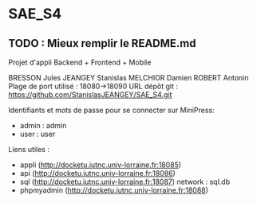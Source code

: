 # SAE_S4
## TODO : Mieux remplir le README.md
Projet d'appli Backend + Frontend + Mobile

BRESSON Jules
JEANGEY Stanislas
MELCHIOR Damien
ROBERT Antonin
Plage de port utilisé : 18080->18090
URL dépôt git : https://github.com/StanislasJEANGEY/SAE_S4.git

Identifiants et mots de passe pour se connecter sur MiniPress:
- admin : admin
- user : user


Liens utiles :
- appli (http://docketu.iutnc.univ-lorraine.fr:18085)
- api (http://docketu.iutnc.univ-lorraine.fr:18086)
- sql (http://docketu.iutnc.univ-lorraine.fr:18087) network : sql.db
- phpmyadmin (http://docketu.iutnc.univ-lorraine.fr:18088) 
